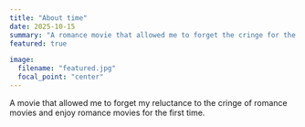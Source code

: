 ```yaml
---
title: "About time"
date: 2025-10-15
summary: "A romance movie that allowed me to forget the cringe for the first time"
featured: true

image:
  filename: "featured.jpg"
  focal_point: "center"
---
```


A movie that allowed me to forget my reluctance to the cringe of romance movies and enjoy romance movies for the first time.